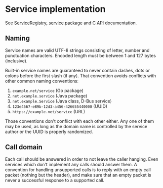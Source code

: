 # Service implementation

See
[ServiceRegistry](https://godoc.org/github.com/tsavola/gate/runtime#ServiceRegistry),
[service package](https://godoc.org/github.com/tsavola/gate/service) and
[C API](C.md#packet-header) documentation.


## Naming

Service names are valid UTF-8 strings consisting of letter, number and
punctuation characters.  Encoded length must be between 1 and 127 bytes
(inclusive).

Built-in service names are guaranteed to never contain dashes, dots or colons
before the first slash (if any).  That convention avoids conflicts with other
common naming conventions:

  1. `example.net/service` (Go package)
  2. `net.example.service` (Java package)
  3. `net.example.Service` (Java class, D-Bus service)
  4. `123e4567-e89b-12d3-a456-426655440000` (UUID)
  5. `https://example.net/service` (URL)

Those conventions don't conflict with each other either.  Any one of them may
be used, as long as the domain name is controlled by the service author or the
UUID is properly randomized.


## Call domain

Each call should be answered in order to not leave the caller hanging.  Even
services which don't implement any calls should answer them.  A convention for
handling unsupported calls is to reply with an empty call packet (nothing but
the header), and make sure that an empty packet is never a successful response
to a supported call.

